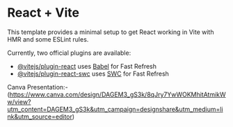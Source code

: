 # React + Vite

This template provides a minimal setup to get React working in Vite with HMR and some ESLint rules.

Currently, two official plugins are available:

- [@vitejs/plugin-react](https://github.com/vitejs/vite-plugin-react/blob/main/packages/plugin-react/README.md) uses [Babel](https://babeljs.io/) for Fast Refresh
- [@vitejs/plugin-react-swc](https://github.com/vitejs/vite-plugin-react-swc) uses [SWC](https://swc.rs/) for Fast Refresh



Canva Presentation:-(https://www.canva.com/design/DAGEM3_gS3k/8qJry7YwWOKMhitAtmikWw/view?utm_content=DAGEM3_gS3k&utm_campaign=designshare&utm_medium=link&utm_source=editor)